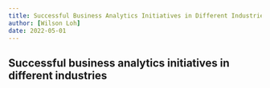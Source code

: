 ```yaml
---
title: Successful Business Analytics Initiatives in Different Industries
author: [Wilson Loh]
date: 2022-05-01
---
```


## Successful business analytics initiatives in different industries
